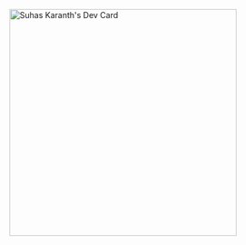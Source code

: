 <a href="https://app.daily.dev/suhdevd"><img src="https://api.daily.dev/devcards/549310e26731485a8597cae830e6d3e3.png?r=pxe" width="400" alt="Suhas Karanth's Dev Card"/></a>

